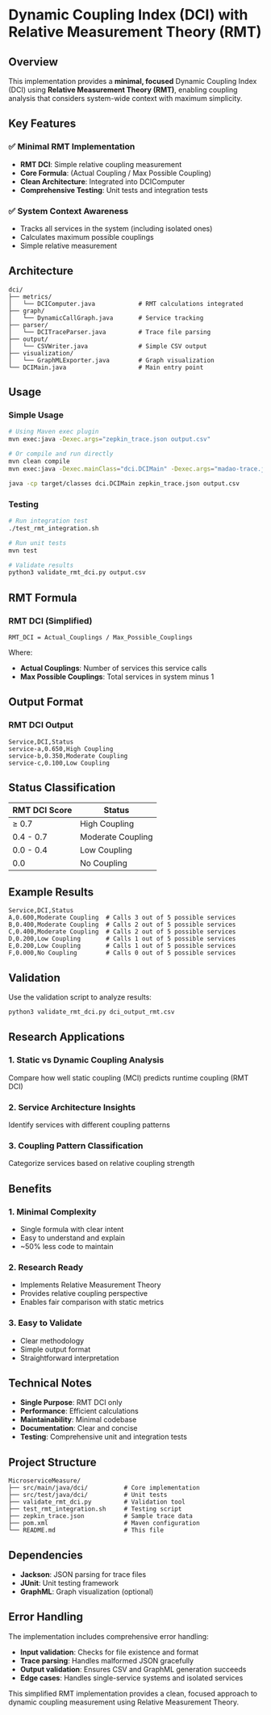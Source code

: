 # Dynamic Coupling Index (DCI) with Relative Measurement Theory (RMT)

## Overview

This implementation provides a **minimal, focused** Dynamic Coupling Index (DCI) using **Relative Measurement Theory (RMT)**, enabling coupling analysis that considers system-wide context with maximum simplicity.

## Key Features

### ✅ **Minimal RMT Implementation**

- **RMT DCI**: Simple relative coupling measurement
- **Core Formula**: (Actual Coupling / Max Possible Coupling)
- **Clean Architecture**: Integrated into DCIComputer
- **Comprehensive Testing**: Unit tests and integration tests

### ✅ **System Context Awareness**

- Tracks all services in the system (including isolated ones)
- Calculates maximum possible couplings
- Simple relative measurement

## Architecture

```
dci/
├── metrics/
│   └── DCIComputer.java            # RMT calculations integrated
├── graph/
│   └── DynamicCallGraph.java       # Service tracking
├── parser/
│   └── DCITraceParser.java         # Trace file parsing
├── output/
│   └── CSVWriter.java              # Simple CSV output
├── visualization/
│   └── GraphMLExporter.java        # Graph visualization
└── DCIMain.java                    # Main entry point
```

## Usage

### Simple Usage

```bash
# Using Maven exec plugin
mvn exec:java -Dexec.args="zepkin_trace.json output.csv"

# Or compile and run directly
mvn clean compile
mvn exec:java -Dexec.mainClass="dci.DCIMain" -Dexec.args="madao-trace.json test_output.csv"

java -cp target/classes dci.DCIMain zepkin_trace.json output.csv
```

### Testing

```bash
# Run integration test
./test_rmt_integration.sh

# Run unit tests
mvn test

# Validate results
python3 validate_rmt_dci.py output.csv
```

## RMT Formula

### RMT DCI (Simplified)

```
RMT_DCI = Actual_Couplings / Max_Possible_Couplings
```

Where:

- **Actual Couplings**: Number of services this service calls
- **Max Possible Couplings**: Total services in system minus 1

## Output Format

### RMT DCI Output

```csv
Service,DCI,Status
service-a,0.650,High Coupling
service-b,0.350,Moderate Coupling
service-c,0.100,Low Coupling
```

## Status Classification

| RMT DCI Score | Status            |
| ------------- | ----------------- |
| ≥ 0.7         | High Coupling     |
| 0.4 - 0.7     | Moderate Coupling |
| 0.0 - 0.4     | Low Coupling      |
| 0.0           | No Coupling       |

## Example Results

```csv
Service,DCI,Status
A,0.600,Moderate Coupling  # Calls 3 out of 5 possible services
B,0.400,Moderate Coupling  # Calls 2 out of 5 possible services
C,0.400,Moderate Coupling  # Calls 2 out of 5 possible services
D,0.200,Low Coupling       # Calls 1 out of 5 possible services
E,0.200,Low Coupling       # Calls 1 out of 5 possible services
F,0.000,No Coupling        # Calls 0 out of 5 possible services
```

## Validation

Use the validation script to analyze results:

```bash
python3 validate_rmt_dci.py dci_output_rmt.csv
```

## Research Applications

### 1. **Static vs Dynamic Coupling Analysis**

Compare how well static coupling (MCI) predicts runtime coupling (RMT DCI)

### 2. **Service Architecture Insights**

Identify services with different coupling patterns

### 3. **Coupling Pattern Classification**

Categorize services based on relative coupling strength

## Benefits

### 1. **Minimal Complexity**

- Single formula with clear intent
- Easy to understand and explain
- ~50% less code to maintain

### 2. **Research Ready**

- Implements Relative Measurement Theory
- Provides relative coupling perspective
- Enables fair comparison with static metrics

### 3. **Easy to Validate**

- Clear methodology
- Simple output format
- Straightforward interpretation

## Technical Notes

- **Single Purpose**: RMT DCI only
- **Performance**: Efficient calculations
- **Maintainability**: Minimal codebase
- **Documentation**: Clear and concise
- **Testing**: Comprehensive unit and integration tests

## Project Structure

```
MicroserviceMeasure/
├── src/main/java/dci/          # Core implementation
├── src/test/java/dci/          # Unit tests
├── validate_rmt_dci.py         # Validation tool
├── test_rmt_integration.sh     # Testing script
├── zepkin_trace.json           # Sample trace data
├── pom.xml                     # Maven configuration
└── README.md                   # This file
```

## Dependencies

- **Jackson**: JSON parsing for trace files
- **JUnit**: Unit testing framework
- **GraphML**: Graph visualization (optional)

## Error Handling

The implementation includes comprehensive error handling:

- **Input validation**: Checks for file existence and format
- **Trace parsing**: Handles malformed JSON gracefully
- **Output validation**: Ensures CSV and GraphML generation succeeds
- **Edge cases**: Handles single-service systems and isolated services

This simplified RMT implementation provides a clean, focused approach to dynamic coupling measurement using Relative Measurement Theory.
